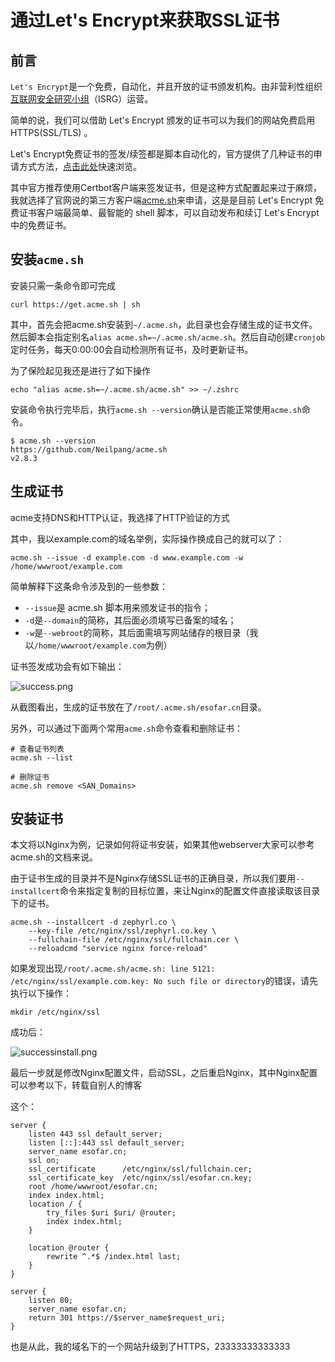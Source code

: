 # 通过Let's Encrypt来获取SSL证书


## 前言

`Let's Encrypt`是一个免费，自动化，并且开放的证书颁发机构。由非营利性组织[互联网安全研究小组](https://www.abetterinternet.org/about/)（ISRG）运营。

简单的说，我们可以借助 Let's Encrypt 颁发的证书可以为我们的网站免费启用 HTTPS(SSL/TLS) 。

Let's Encrypt免费证书的签发/续签都是脚本自动化的，官方提供了几种证书的申请方式方法，[点击此处](https://letsencrypt.org/docs/client-options/)快速浏览。

其中官方推荐使用Certbot客户端来签发证书，但是这种方式配置起来过于麻烦，我就选择了官网说的第三方客户端[acme.sh](https://github.com/Neilpang/acme.sh/wiki/%E8%AF%B4%E6%98%8E)来申请，这是是目前 Let's Encrypt 免费证书客户端最简单、最智能的 shell 脚本，可以自动发布和续订 Let's Encrypt 中的免费证书。

## 安装`acme.sh`

安装只需一条命令即可完成

```shell
curl https://get.acme.sh | sh
```

其中，首先会把acme.sh安装到`~/.acme.sh`，此目录也会存储生成的证书文件。然后脚本会指定别名`alias acme.sh=~/.acme.sh/acme.sh`。然后自动创建`cronjob`定时任务，每天0:00:00会自动检测所有证书，及时更新证书。

为了保险起见我还是进行了如下操作

```shell
echo "alias acme.sh=~/.acme.sh/acme.sh" >> ~/.zshrc
```

安装命令执行完毕后，执行`acme.sh --version`确认是否能正常使用`acme.sh`命令。

```shell
$ acme.sh --version
https://github.com/Neilpang/acme.sh
v2.8.3
```

## 生成证书

acme支持DNS和HTTP认证，我选择了HTTP验证的方式

其中，我以example.com的域名举例，实际操作换成自己的就可以了：

```shell
acme.sh --issue -d example.com -d www.example.com -w /home/wwwroot/example.com
```

简单解释下这条命令涉及到的一些参数：

- `--issue`是 acme.sh 脚本用来颁发证书的指令；
- `-d`是`--domain`的简称，其后面必须填写已备案的域名；
- `-w`是`--webroot`的简称，其后面需填写网站储存的根目录（我以`/home/wwwroot/example.com`为例）

证书签发成功会有如下输出：

![success.png](https://img.zephyrl.co/images/2020/02/02/success.png)

从截图看出，生成的证书放在了`/root/.acme.sh/esofar.cn`目录。

另外，可以通过下面两个常用`acme.sh`命令查看和删除证书：

```shell
# 查看证书列表
acme.sh --list

# 删除证书
acme.sh remove <SAN_Domains>
```

## 安装证书

本文将以Nginx为例，记录如何将证书安装，如果其他webserver大家可以参考acme.sh的文档来说。

由于证书生成的目录并不是Nginx存储SSL证书的正确目录，所以我们要用`--installcert`命令来指定复制的目标位置，来让Nginx的配置文件直接读取该目录下的证书。

```shell
acme.sh --installcert -d zephyrl.co \
    --key-file /etc/nginx/ssl/zephyrl.co.key \
    --fullchain-file /etc/nginx/ssl/fullchain.cer \
    --reloadcmd "service nginx force-reload"
```

如果发现出现`/root/.acme.sh/acme.sh: line 5121: /etc/nginx/ssl/example.com.key: No such file or directory`的错误，请先执行以下操作：

```shell
mkdir /etc/nginx/ssl
```

成功后：

![successinstall.png](https://img.zephyrl.co/images/2020/02/02/successinstall.png)

最后一步就是修改Nginx配置文件，启动SSL，之后重启Nginx，其中Nginx配置可以参考以下，转载自别人的博客

这个：

```nginx
server {
    listen 443 ssl default_server;
    listen [::]:443 ssl default_server;
    server_name esofar.cn;
    ssl on;
    ssl_certificate      /etc/nginx/ssl/fullchain.cer;
    ssl_certificate_key  /etc/nginx/ssl/esofar.cn.key;
    root /home/wwwroot/esofar.cn;
    index index.html;
    location / {
        try_files $uri $uri/ @router;
        index index.html;
    }

    location @router {
        rewrite ^.*$ /index.html last;
    }
}

server {
    listen 80;
    server_name esofar.cn;
    return 301 https://$server_name$request_uri;
}
```

也是从此，我的域名下的一个网站升级到了HTTPS，23333333333333

